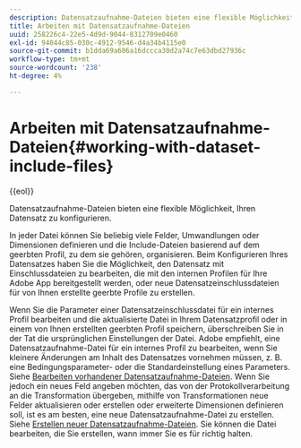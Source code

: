 ```yaml
---
description: Datensatzaufnahme-Dateien bieten eine flexible Möglichkeit, Ihren Datensatz zu konfigurieren.
title: Arbeiten mit Datensatzaufnahme-Dateien
uuid: 258226c4-22e5-4d9d-9044-8312709e0460
exl-id: 94044c85-030c-4912-9546-d4a34b4115e0
source-git-commit: b1dda69a606a16dccca30d2a74c7e63dbd27936c
workflow-type: tm+mt
source-wordcount: '238'
ht-degree: 4%

---
```


# Arbeiten mit Datensatzaufnahme-Dateien{#working-with-dataset-include-files}

{{eol}}

Datensatzaufnahme-Dateien bieten eine flexible Möglichkeit, Ihren Datensatz zu konfigurieren.

In jeder Datei können Sie beliebig viele Felder, Umwandlungen oder Dimensionen definieren und die Include-Dateien basierend auf dem geerbten Profil, zu dem sie gehören, organisieren. Beim Konfigurieren Ihres Datensatzes haben Sie die Möglichkeit, den Datensatz mit Einschlussdateien zu bearbeiten, die mit den internen Profilen für Ihre Adobe App bereitgestellt werden, oder neue Datensatzeinschlussdateien für von Ihnen erstellte geerbte Profile zu erstellen.

Wenn Sie die Parameter einer Datensatzeinschlussdatei für ein internes Profil bearbeiten und die aktualisierte Datei in Ihrem Datensatzprofil oder in einem von Ihnen erstellten geerbten Profil speichern, überschreiben Sie in der Tat die ursprünglichen Einstellungen der Datei. Adobe empfiehlt, eine Datensatzaufnahme-Datei für ein internes Profil zu bearbeiten, wenn Sie kleinere Änderungen am Inhalt des Datensatzes vornehmen müssen, z. B. eine Bedingungsparameter- oder die Standardeinstellung eines Parameters. Siehe [Bearbeiten vorhandener Datensatzaufnahme-Dateien](../../../../home/c-dataset-const-proc/c-dataset-inc-files/c-work-dataset-inc-files/t-edit-ex-dataset-inc-files.md#task-456c04e38ebc425fb35677a6bb6aa077). Wenn Sie jedoch ein neues Feld angeben möchten, das von der Protokollverarbeitung an die Transformation übergeben, mithilfe von Transformationen neue Felder aktualisieren oder erstellen oder erweiterte Dimensionen definieren soll, ist es am besten, eine neue Datensatzaufnahme-Datei zu erstellen. Siehe [Erstellen neuer Datensatzaufnahme-Dateien](../../../../home/c-dataset-const-proc/c-dataset-inc-files/c-work-dataset-inc-files/t-create-new-dataset-inc-files.md#task-b29f30605c374a6ca747ac843337b06e). Sie können die Datei bearbeiten, die Sie erstellen, wann immer Sie es für richtig halten.
